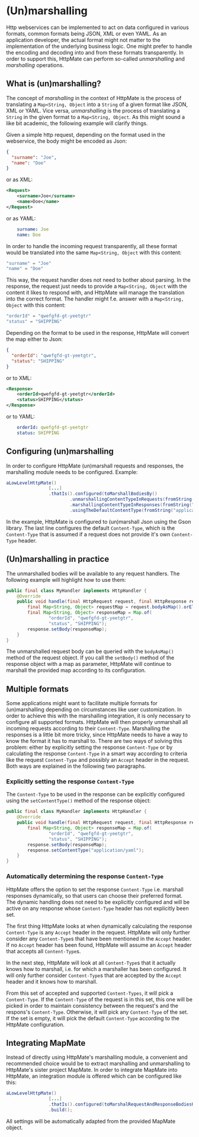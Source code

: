 # (Un)marshalling
Http webservices can be implemented to act on data configured in various
formats, common formats being JSON, XML or even YAML. As an application
developer, the actual format might not matter to the implementation of the
underlying business logic. One might prefer to handle the encoding and decoding
into and from these formats transparently. In order to support this,
HttpMate can perform so-called *unmarshalling* and *marshalling* operations.

## What is (un)marshalling?
The concept of *marshalling* in the context of HttpMate is the process of
translating a `Map<String, Object` into a `String` of a given format like JSON, XML or YAML.
Vice versa, *unmarshalling* is the process of translating a `String` in the given format to a
`Map<String, Object`.
As this might sound a like bit academic, the following example will clarify things.


Given a simple http request, depending on the format used in the webservice,
the body might be encoded as Json: 
```json
{
  "surname": "Joe",
  "name": "Doe"  
}
```
or as XML:
```xml
<Request>
    <surname>Joe</surname>
    <name>Doe</name>
</Request>
```
or as YAML:
```yaml
    surname: Joe
    name: Doe
```
In order to handle the incoming request transparently, all these format would be translated
into the same `Map<String, Object` with this content: 
```java
"surname" = "Joe"
"name" = "Doe"
```
This way, the request handler does not need to bother about parsing.
In the response, the request just needs to provide a `Map<String, Object` with the
content it likes to respond with, and HttpMate will manage the translation into
the correct format.
The handler might f.e. answer with a `Map<String, Object` with this content:
```java
"orderId" = "qwefgfd-gt-yeetgtr"
"status" = "SHIPPING"
```
Depending on the format to be used in the response, HttpMate will convert the map
either to Json:
```json
{
  "orderId": "qwefgfd-gt-yeetgtr",
  "status": "SHIPPING"  
}
```
or to XML:
```xml
<Response>
    <orderId>qwefgfd-gt-yeetgtr</orderId>
    <status>SHIPPING</status>
</Response>
```
or to YAML:
```yaml
    orderId: qwefgfd-gt-yeetgtr
    status: SHIPPING
```

## Configuring (un)marshalling
In order to configure HttpMate (un)marshall requests and responses, the marshalling module needs to be configured. Example:
```java
aLowLevelHttpMate()
                [...]
                .thatIs().configured(toMarshallBodiesBy()
                        .unmarshallingContentTypeInRequests(fromString("application/json")).with(body -> GSON.fromJson(body, Map.class))
                        .marshallingContentTypeInResponses(fromString("application/json")).with(map -> GSON.toJson(map))
                        .usingTheDefaultContentType(fromString("application/json")))
```
In the example, HttpMate is configured to (un)marshall Json using the Gson library. The last line configures the default `Content-Type`, which
is the `Content-Type` that is assumed if a request does not provide it's own `Content-Type` header.

## (Un)marshalling in practice
The unmarshalled bodies will be available to any request handlers. The following example will highlight how to use them:
```java
public final class MyHandler implements HttpHandler {
    @Override
    public void handle(final HttpRequest request, final HttpResponse response) {
        final Map<String, Object> requestMap = request.bodyAsMap().orElseThrow();
        final Map<String, Object> responseMap = Map.of(
                "orderId", "qwefgfd-gt-yeetgtr",
                "status", "SHIPPING");
        response.setBody(responseMap);
    }
}
```
The unmarshalled request body can be queried with the `bodyAsMap()` method of the request object.
If you call the `setBody()` method of the response object with a map as parameter, HttpMate
will continue to marshall the provided map according to its configuration.
## Multiple formats
Some applications might want to facilitate multiple formats for (un)marshalling depending
on circumstances like user customization. In order to achieve this with the marshalling integration,
it is only necessary to configure all supported formats. HttpMate will then properly
unmarshall all incoming requests according to their `Content-Type`. Marshalling
the responses is a little bit more tricky, since HttpMate needs to have a 
way to know the format it has to marshall to. There are two ways of solving this problem:
either by explicitly setting the response `Content-Type` or by calculating the response
`Content-Type` in a smart way according to criteria like the request `Content-Type` and
possibly an `Accept` header in the request. Both ways are explained in the following
two paragraphs.

### Explicitly setting the response `Content-Type`
The `Content-Type` to be used in the response can be explicitly configured using
the `setContentType()` method of the response object:
```java
public final class MyHandler implements HttpHandler {
    @Override
    public void handle(final HttpRequest request, final HttpResponse response) {
        final Map<String, Object> responseMap = Map.of(
                "orderId", "qwefgfd-gt-yeetgtr",
                "status", "SHIPPING");
        response.setBody(responseMap);
        response.setContentType("application/yaml");
    }
}
```

### Automatically determining the response `Content-Type`
HttpMate offers the option to set the response `Content-Type` i.e. marshall responses
dynamically, so that users can choose their preferred format. The dynamic handling
does not need to be explicitly configured and will be active on any response
whose `Content-Type` header has not explicitly been set.

The first thing HttpMate looks at when dynamically calculating the response `Content-Type`
is any `Accept` header in the request. HttpMate will only further consider any
`Content-Type`s that have been mentioned in the `Accept` header. If no `Accept` header
has been found, HttpMate will assume an `Àccept` header that accepts all `Content-Type`s.

In the next step, HttpMate will look at all `Content-Type`s that it actually knows how 
to marshall, i.e. for which a marshaller has been configured. It will only further
consider `Content-Type`s that are accepted by the `Accept` header and it knows how
to marshall.

From this set of accepted and supported `Content-Types`, it will pick a `Content-Type`.
If the `Content-Type` of the request is in this set, this one will be picked in
order to maintain consistency between the request's and the respons's `Content-Type`.
Otherwise, it will pick any `Content-Type` of the set. If the set is empty,
it will pick the default `Content-Type` according to the HttpMate configuration. 

## Integrating MapMate
Instead of directly using HttpMate's marshalling module, a convenient and recommended
choice would be to extract marshalling and unmarshalling to HttpMate's sister project
MapMate. In order to integrate MapMate into HttpMate, an integration module is offered
which can be configured like this:
```java
aLowLevelHttpMate()
                [...]
                .thatIs().configured(toMarshalRequestAndResponseBodiesUsingMapMate(mapMate))
                .build();
```
All settings will be automatically adapted from the provided MapMate object.